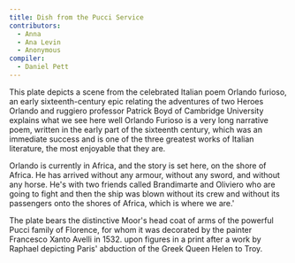 ```yaml
---
title: Dish from the Pucci Service
contributors:
  - Anna
  - Ana Levin
  - Anonymous
compiler:
  - Daniel Pett
---
```

This plate depicts a scene from the celebrated Italian poem Orlando furioso, an early sixteenth-century epic relating the adventures of two Heroes Orlando and ruggiero professor Patrick Boyd of Cambridge University explains what we see here well Orlando Furioso is a very long narrative poem, written in the early part of the sixteenth century, which was an immediate success and is one of the three
greatest works of Italian literature, the most enjoyable that they are.

Orlando is currently in Africa, and the story is set here, on the shore of Africa. He has arrived without any armour, without any sword, and without any horse. He's with two friends called Brandimarte and Oliviero who are going to fight and then the ship was blown without its crew and without its passengers onto the shores of Africa, which is where we are.'

The plate bears the distinctive Moor's head coat of arms of the powerful Pucci family of Florence, for whom it was decorated by the painter Francesco Xanto Avelli in 1532. 
upon figures in a print after a work by Raphael depicting Paris' abduction of the Greek Queen Helen to Troy.
